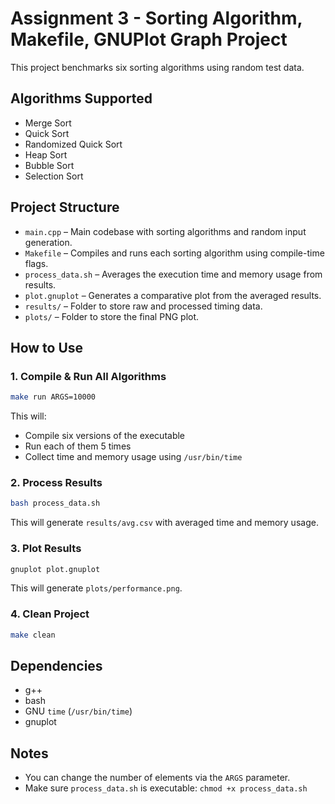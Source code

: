# Assignment 3 - Sorting Algorithm, Makefile, GNUPlot Graph Project

This project benchmarks six sorting algorithms using random test data.

## Algorithms Supported
- Merge Sort
- Quick Sort
- Randomized Quick Sort
- Heap Sort
- Bubble Sort
- Selection Sort

## Project Structure
- `main.cpp` – Main codebase with sorting algorithms and random input generation.
- `Makefile` – Compiles and runs each sorting algorithm using compile-time flags.
- `process_data.sh` – Averages the execution time and memory usage from results.
- `plot.gnuplot` – Generates a comparative plot from the averaged results.
- `results/` – Folder to store raw and processed timing data.
- `plots/` – Folder to store the final PNG plot.

## How to Use

### 1. Compile & Run All Algorithms
```bash
make run ARGS=10000
```
This will:
- Compile six versions of the executable
- Run each of them 5 times
- Collect time and memory usage using `/usr/bin/time`

### 2. Process Results
```bash
bash process_data.sh
```
This will generate `results/avg.csv` with averaged time and memory usage.

### 3. Plot Results
```bash
gnuplot plot.gnuplot
```
This will generate `plots/performance.png`.

### 4. Clean Project
```bash
make clean
```

## Dependencies
- g++
- bash
- GNU `time` (`/usr/bin/time`)
- gnuplot

## Notes
- You can change the number of elements via the `ARGS` parameter.
- Make sure `process_data.sh` is executable: `chmod +x process_data.sh`
